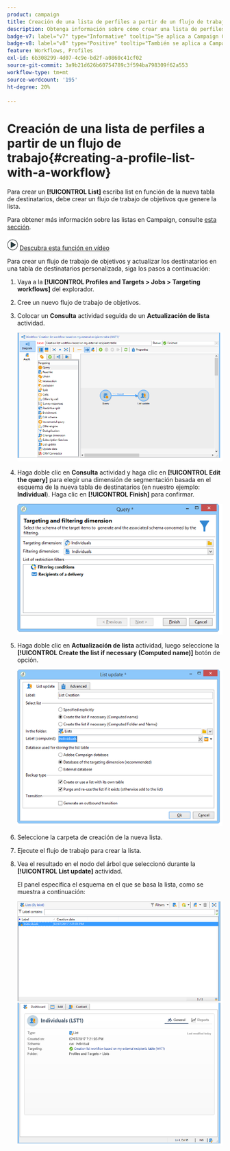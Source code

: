 ```yaml
---
product: campaign
title: Creación de una lista de perfiles a partir de un flujo de trabajo
description: Obtenga información sobre cómo crear una lista de perfiles en un flujo de trabajo
badge-v7: label="v7" type="Informative" tooltip="Se aplica a Campaign Classic v7"
badge-v8: label="v8" type="Positive" tooltip="También se aplica a Campaign v8"
feature: Workflows, Profiles
exl-id: 6b308299-4d07-4c9e-bd2f-a0860c41cf02
source-git-commit: 3a9b21d626b60754789c3f594ba798309f62a553
workflow-type: tm+mt
source-wordcount: '195'
ht-degree: 20%

---
```


# Creación de una lista de perfiles a partir de un flujo de trabajo{#creating-a-profile-list-with-a-workflow}



Para crear un **[!UICONTROL List]** escriba list en función de la nueva tabla de destinatarios, debe crear un flujo de trabajo de objetivos que genere la lista.

Para obtener más información sobre las listas en Campaign, consulte [esta sección](../../platform/using/creating-and-managing-lists.md#about-lists-in-adobe-campaign).

![](assets/do-not-localize/how-to-video.png) [Descubra esta función en vídeo](../../platform/using/creating-and-managing-lists.md#create-list-in-a-wf-video)

Para crear un flujo de trabajo de objetivos y actualizar los destinatarios en una tabla de destinatarios personalizada, siga los pasos a continuación:

1. Vaya a la **[!UICONTROL Profiles and Targets > Jobs > Targeting workflows]** del explorador.
1. Cree un nuevo flujo de trabajo de objetivos.
1. Colocar un **Consulta** actividad seguida de un **Actualización de lista** actividad.

   ![](assets/mapping_create_list_workflow01.png)

1. Haga doble clic en **Consulta** actividad y haga clic en **[!UICONTROL Edit the query]** para elegir una dimensión de segmentación basada en el esquema de la nueva tabla de destinatarios (en nuestro ejemplo: **Individual**). Haga clic en **[!UICONTROL Finish]** para confirmar.

   ![](assets/mapping_create_list_workflow03.png)

1. Haga doble clic en **Actualización de lista** actividad, luego seleccione la **[!UICONTROL Create the list if necessary (Computed name)]** botón de opción.

   ![](assets/mapping_create_list_workflow02.png)

1. Seleccione la carpeta de creación de la nueva lista.
1. Ejecute el flujo de trabajo para crear la lista.
1. Vea el resultado en el nodo del árbol que seleccionó durante la **[!UICONTROL List update]** actividad.

   El panel especifica el esquema en el que se basa la lista, como se muestra a continuación:

   ![](assets/mapping_list_view.png)
